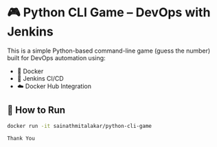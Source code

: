 # 🎮 Python CLI Game – DevOps with Jenkins

This is a simple Python-based command-line game (guess the number) built for DevOps automation using:

- 🐳 Docker
- 🔧 Jenkins CI/CD
- ☁️ Docker Hub Integration

## 🧪 How to Run

```bash
docker run -it sainathmitalakar/python-cli-game 

Thank You
